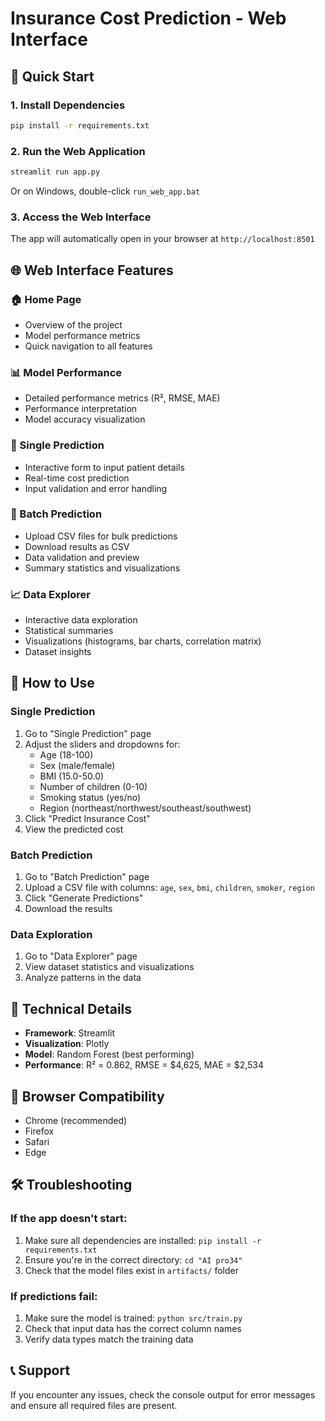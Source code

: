 # Insurance Cost Prediction - Web Interface

## 🚀 Quick Start

### 1. Install Dependencies
```bash
pip install -r requirements.txt
```

### 2. Run the Web Application
```bash
streamlit run app.py
```

Or on Windows, double-click `run_web_app.bat`

### 3. Access the Web Interface
The app will automatically open in your browser at `http://localhost:8501`

## 🌐 Web Interface Features

### 🏠 Home Page
- Overview of the project
- Model performance metrics
- Quick navigation to all features

### 📊 Model Performance
- Detailed performance metrics (R², RMSE, MAE)
- Performance interpretation
- Model accuracy visualization

### 🔮 Single Prediction
- Interactive form to input patient details
- Real-time cost prediction
- Input validation and error handling

### 📁 Batch Prediction
- Upload CSV files for bulk predictions
- Download results as CSV
- Data validation and preview
- Summary statistics and visualizations

### 📈 Data Explorer
- Interactive data exploration
- Statistical summaries
- Visualizations (histograms, bar charts, correlation matrix)
- Dataset insights

## 🎯 How to Use

### Single Prediction
1. Go to "Single Prediction" page
2. Adjust the sliders and dropdowns for:
   - Age (18-100)
   - Sex (male/female)
   - BMI (15.0-50.0)
   - Number of children (0-10)
   - Smoking status (yes/no)
   - Region (northeast/northwest/southeast/southwest)
3. Click "Predict Insurance Cost"
4. View the predicted cost

### Batch Prediction
1. Go to "Batch Prediction" page
2. Upload a CSV file with columns: `age`, `sex`, `bmi`, `children`, `smoker`, `region`
3. Click "Generate Predictions"
4. Download the results

### Data Exploration
1. Go to "Data Explorer" page
2. View dataset statistics and visualizations
3. Analyze patterns in the data

## 🔧 Technical Details

- **Framework**: Streamlit
- **Visualization**: Plotly
- **Model**: Random Forest (best performing)
- **Performance**: R² = 0.862, RMSE = $4,625, MAE = $2,534

## 📱 Browser Compatibility
- Chrome (recommended)
- Firefox
- Safari
- Edge

## 🛠️ Troubleshooting

### If the app doesn't start:
1. Make sure all dependencies are installed: `pip install -r requirements.txt`
2. Ensure you're in the correct directory: `cd "AI pro34"`
3. Check that the model files exist in `artifacts/` folder

### If predictions fail:
1. Make sure the model is trained: `python src/train.py`
2. Check that input data has the correct column names
3. Verify data types match the training data

## 📞 Support
If you encounter any issues, check the console output for error messages and ensure all required files are present.
